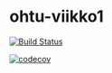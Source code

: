 # ohtu-viikko1
[![Build Status](https://travis-ci.org/Etsku520/ohtu-viikko1.svg?branch=master)](https://travis-ci.org/Etsku520/ohtu-viikko1)

[![codecov](https://codecov.io/gh/Etsku520/ohtu-viikko1/branch/master/graph/badge.svg)](https://codecov.io/gh/Etsku520/ohtu-viikko1)
